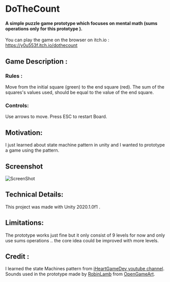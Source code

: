 # DoTheCount

#### A simple puzzle game prototype which focuses on mental math (sums operations only for this prototype ).

You can play the game on the browser on itch.io :
https://y0u553f.itch.io/dothecount

## Game Description : 

### Rules :

Move from the initial square (green) to the end square (red).
The sum of  the squares's values used, should be equal to the value of  the end square.

### Controls:

Use arrows to move.
Press ESC to restart Board.


## Motivation:
I just learned about state machine pattern in unity and I wanted to prototype a game using the pattern.

## Screenshot
![ScreenShot](https://i.imgur.com/ayl60fq.png)

## Technical Details:

This project was made with Unity 2020.1.0f1 .<br/>

## Limitations:
The prototype works just fine but it only consist of 9 levels for now and only use sums operations .. the core idea could be improved with more levels.

## Credit :
I learned the state Machines pattern from [iHeartGameDev youtube channel](https://www.youtube.com/watch?v=vYIM-PG85vo). <br>
Sounds used in the prototype made by [RobinLamb](https://opengameart.org/users/robin-lamb) from [OpenGameArt](https://opengameart.org/content/ui-sound-effects-button-clicks-user-feedback-notifications).

